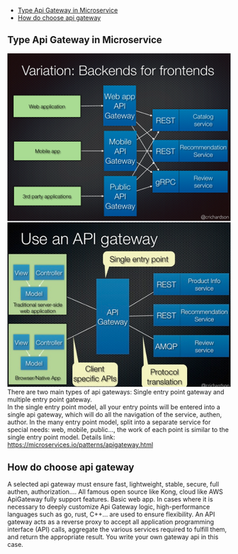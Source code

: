 - [Type Api Gateway in Microservice](#type_pai_gateway_in_microservice)
- [How do choose api gateway](#how_do_choose_api_gateway)

## Type Api Gateway in Microservice  <a name="type_pai_gateway_in_microservice"></a>

![many_entry_point.png](img%2Fmany_entry_point.png) </br>
![single_entry_point.png](img%2Fsingle_entry_point.png) </br>
There are two main types of api gateways: Single entry point gateway and multiple entry point gateway. </br>
In the single entry point model, all your entry points will be entered into a single api gateway, which will do all the
navigation of the service, authen, author. In the many entry point model, split into a separate service for special
needs: web, mobile, public..., the work of each point is similar to the single entry point model. Details
link: https://microservices.io/patterns/apigateway.html </br>

## How do choose api gateway  <a name="how_do_choose_api_gateway"></a>
A selected api gateway must ensure fast, lightweight, stable, secure, full authen, authorization.... All famous open
source like Kong, cloud like AWS ApiGateway fully support features. Basic web app. In cases where it is necessary to
deeply customize Api Gateway logic, high-performance languages such as go, rust, C++... are used to ensure flexibility.
An API gateway acts as a reverse proxy to accept all application programming interface (API) calls, aggregate the
various services required to fulfill them, and return the appropriate result. You write your own gateway api in this
case. </br>